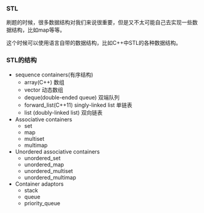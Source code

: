 ### STL

刷题的时候，很多数据结构对我们来说很重要，但是又不太可能自己去实现一些数据结构，比如map等等。

这个时候可以使用语言自带的数据结构，比如C++中STL的各种数据结构。

### STL的结构

+ sequence containers(有序结构)
  + array(C++) 数组
  + vector 动态数组
  + deque(double-ended queue) 双端队列
  + forward_list(C++11) singly-linked list 单链表
  + list (doubly-linked list) 双向链表
+ Associative containers
  + set
  + map
  + multiset
  + multimap
+ Unordered associative containers
  + unordered_set
  + unordered_map
  + unordered_multiset
  + unordered_multimap
+ Container adaptors
  + stack
  + queue
  + priority_queue

